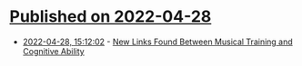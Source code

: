 # [Published on 2022-04-28](index.md)

* [2022-04-28, 15:12:02](https://news.ycombinator.com/item?id=31193455) - [New Links Found Between Musical Training and Cognitive Ability](https://neurosciencenews.com/musical-training-cognition-20467/)
